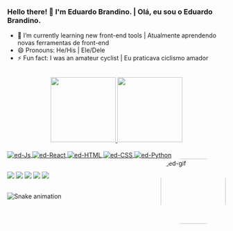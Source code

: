 ### Hello there! 👋 I'm Eduardo Brandino. | Olá, eu sou o Eduardo Brandino.

- 🌱 I’m currently learning new front-end tools | Atualmente aprendendo novas ferramentas de front-end
- 😄 Pronouns: He/His | Ele/Dele
- ⚡ Fun fact: I was an amateur cyclist | Eu praticava ciclismo amador


##
<div align="center">
  <a href="https://github.com/eduardo-brandino">
  <img height="150em" src="https://github-readme-stats.vercel.app/api?username=eduardo-brandino&show_icons=true&theme=tokyonight&include_all_commits=true&count_private=true"/>
  <img height="150em" src="https://github-readme-stats.vercel.app/api/top-langs/?username=eduardo-brandino&layout=compact&langs_count=7&theme=tokyonight"/>
</div>
  
 <div style="display: inline_block"><br>
  <img align="center" alt="ed-Js" src="https://img.shields.io/badge/JavaScript-F7DF1E?style=for-the-badge&logo=javascript&logoColor=black">
  <img align="center" alt="ed-React" src="https://img.shields.io/badge/React-20232A?style=for-the-badge&logo=react&logoColor=61DAFB">
  <img align="center" alt="ed-HTML" src="https://img.shields.io/badge/HTML5-E34F26?style=for-the-badge&logo=html5&logoColor=white">
  <img align="center" alt="ed-CSS" src="https://img.shields.io/badge/CSS3-1572B6?style=for-the-badge&logo=css3&logoColor=white">
  <img align="center" alt="ed-Python" src="https://img.shields.io/badge/Python-3776AB?style=for-the-badge&logo=python&logoColor=white">
  <img align="right" alt="ed-gif" height="150" style="border-radius:50px;" src="https://cdn.discordapp.com/attachments/751977497670975491/910599249945841734/gif_gif_2.gif">
</div>
  
##
  
<div>
  <div> 
  <a href="https://www.instagram.com/imedhughes/" target="_blank"><img src="https://img.shields.io/badge/-Instagram-%23E4405F?style=for-the-badge&logo=instagram&logoColor=white" target="_blank"></a>
 	<a href="https://www.twitch.tv/edwardhughes" target="_blank"><img src="https://img.shields.io/badge/Twitch-9146FF?style=for-the-badge&logo=twitch&logoColor=white" target="_blank"></a> 
  <a href = "mailto:eduardo.brandino@fatecitapetininga.edu.br"><img src="https://img.shields.io/badge/Gmail-D14836?style=for-the-badge&logo=gmail&logoColor=white" target="_blank"></a>
  <a href = "mailto:eduardo.brandino@fatecitapetininga.edu.br"><img src="https://img.shields.io/badge/Microsoft_Outlook-0078D4?style=for-the-badge&logo=microsoft-outlook&logoColor=white" target="_blank"></a>
  <a href="https://www.linkedin.com" target="_blank"><img src="https://img.shields.io/badge/-LinkedIn-%230077B5?style=for-the-badge&logo=linkedin&logoColor=white" target="_blank"></a> 
</div>
  
##
![Snake animation](https://github.com/eduardo-brandino/eduardo-brandino/blob/output/github-contribution-grid-snake.svg)
